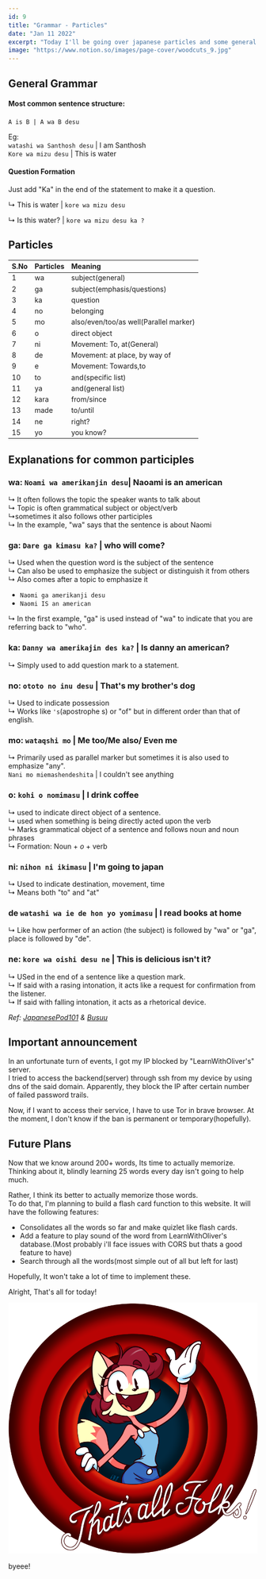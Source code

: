 ```yaml
---
id: 9
title: "Grammar - Particles"
date: "Jan 11 2022"
excerpt: "Today I'll be going over japanese particles and some general grammar"
image: "https://www.notion.so/images/page-cover/woodcuts_9.jpg"
---
```


## General Grammar

#### Most common sentence structure:

`A is B | A wa B desu`

Eg: <br>
`watashi wa Santhosh desu` | I am Santhosh
<br>
`Kore wa mizu desu` | This is water

#### Question Formation

Just add "Ka" in the end of the statement to make it a question.

&#8627; This is water | `kore wa mizu desu`

&#8627; Is this water? | `kore wa mizu desu ka ?`

## Particles

| S.No | Particles | Meaning                                |
| :--- | :-------- | :------------------------------------- |
| 1    | wa        | subject(general)                       |
| 2    | ga        | subject(emphasis/questions)            |
| 3    | ka        | question                               |
| 4    | no        | belonging                              |
| 5    | mo        | also/even/too/as well(Parallel marker) |
| 6    | o         | direct object                          |
| 7    | ni        | Movement: To, at(General)              |
| 8    | de        | Movement: at place, by way of          |
| 9    | e         | Movement: Towards,to                   |
| 10   | to        | and(specific list)                     |
| 11   | ya        | and(general list)                      |
| 12   | kara      | from/since                             |
| 13   | made      | to/until                               |
| 14   | ne        | right?                                 |
| 15   | yo        | you know?                              |

## Explanations for common participles

### wa: `Noami wa amerikanjin desu`| Naoami is an american

&#8627; It often follows the topic the speaker wants to talk about<br>
&#8627; Topic is often grammatical subject or object/verb<br>
&#8627;sometimes it also follows other participles<br>
&#8627; In the example, "wa" says that the sentence is about Naomi

### ga: `Dare ga kimasu ka?` | who will come?

&#8627; Used when the question word is the subject of the sentence<br>
&#8627; Can also be used to emphasize the subject or distinguish it from others
&#8627; Also comes after a topic to emphasize it

- `Naomi ga amerikanji desu` <br>
- `Naomi IS an american`

&#8627; In the first example, "ga" is used instead of "wa" to indicate that you are referring back to "who".<br>

### ka: `Danny wa amerikajin des ka?` | Is danny an american?

&#8627; Simply used to add question mark to a statement.

### no: `ototo no inu desu` | That's my brother's dog

&#8627; Used to indicate possession<br>
&#8627; Works like `'s`(apostrophe s) or "of" but in different order than that of english.

### mo: `wataqshi mo` | Me too/Me also/ Even me

&#8627; Primarily used as parallel marker but sometimes it is also used to emphasize "any".<br>
`Nani mo miemashendeshita` | I couldn't see anything

### o: `kohi o nomimasu` | I drink coffee

&#8627; used to indicate direct object of a sentence.<br>
&#8627; used when something is being directly acted upon the verb<br>
&#8627; Marks grammatical object of a sentence and follows noun and noun phrases<br>
&#8627; Formation: Noun + _o_ + verb

### ni: `nihon ni ikimasu` | I'm going to japan

&#8627; Used to indicate destination, movement, time <br>
&#8627; Means both "to" and "at"<br>

### de `watashi wa ie de hon yo yomimasu` | I read books at home

&#8627; Like how performer of an action (the subject) is followed by "wa" or "ga", place is followed by "de".<br>

### ne: `kore wa oishi desu ne` | This is delicious isn't it?

&#8627; USed in the end of a sentence like a question mark.<br>
&#8627; If said with a rasing intonation, it acts like a request for confirmation from the listener.<br>
&#8627; If said with falling intonation, it acts as a rhetorical device.

_Ref: [JapanesePod101](https://www.japanesepod101.com/japanese-particles/) & [Busuu](https://www.busuu.com/en/japanese/particles)_

## Important announcement

In an unfortunate turn of events, I got my IP blocked by "LearnWithOliver's" server.<br>
I tried to access the backend(server) through ssh from my device by using dns of the said domain. Apparently, they block the IP after certain number of failed password trails.

Now, if I want to access their service, I have to use Tor in brave browser. At the moment, I don't know if the ban is permanent or temporary(hopefully).

## Future Plans

Now that we know around 200+ words, Its time to actually memorize. Thinking about it, blindly learning 25 words every day isn't going to help much.

Rather, I think its better to actually memorize those words.<br>
To do that, I'm planning to build a flash card function to this website. It will have the following features:

- Consolidates all the words so far and make quizlet like flash cards.
- Add a feature to play sound of the word from LearnWithOliver's database.(Most probably i'll face issues with CORS but thats a good feature to have)
- Search through all the words(most simple out of all but left for last)

Hopefully, It won't take a lot of time to implement these.

Alright, That's all for today!

![That's all folks](https://raw.githubusercontent.com/ABSanthosh/Nihongo/main/Assets/thatsallfolks.png)

byeee!

